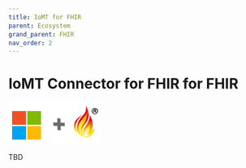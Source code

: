 ```yaml
---
title: IoMT for FHIR
parent: Ecosystem
grand_parent: FHIR
nav_order: 2
---
```


# IoMT Connector for FHIR for FHIR 

![Microsoft and FHIR](/assets/images/msftfhir.png)

TBD

